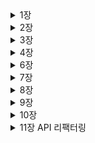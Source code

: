 


<details>
<summary>1장</summary>
<div markdown="1">

### 코드가 ‘지저분’ 하다

컴파일러는 코드가 돌아가기만 하면 되는데 프로그램의 구조를 미적인 기준으로만 판단하는 것이 아닐까?

코드를 수정하려면 사람이 개입되고, **사람은 코드의 미적 상태에 민감하다.**

설계가 나쁜 시스템은 수정하기 어렵다.

수정할 부분을 찾고 기존 코드와 함께 작동하게 할 난이도가 올라간다.

또한 수정 포인트를 찾기 어렵다면 사이드이펙이나 버그가 생길 가능성도 높아진다.

### 코드를 쉽게 파악할 수 있도록 하자.

**프로그램의 작동방식을 더 쉽게 파악할 수 있도록 코드를 여러 함수와 프로그램 요소로 재구성한다.**

프로그램의 구조가 빈약하다면 대체로 구조부터 바로잡은 뒤에 기능을 수정하는 편이 작업하기가 훨씬 수월하다.

프로그램이 새로운 기능을 추가하기에 편한 구조가 아니라면, 먼저 기능을 추가하기 쉬운 형태로 리팩터링 하고 나서 원하는 기능을 추가한다.

### 리팩터링의 첫 단계는 테스트코드

리팩터링에서 테스트의 역할은 굉장히 중요하다.

수정 과정에서 예상치 못한 문제가 발생할 가능성이 크다.

테스트는 내가 저지른 실수로부터 보호해주는 버그 검출기 역할을 해주기 때문이다.

**리팩터링 하기 전 제대로 된 테스트부터 마련한다. 테스트는 반드시 자가진단하도록 만든다.**

**함수 추출하기**

코드 조각을 함수로 추출하고 그 코드가 하는일을 설명하는 이름을 지어준다.

함수 반환값에는 항상 result라는 이름을 쓴다.

그러면 그 변수의 역할을 쉽게 알 수 있다.

**임시 변수를 질의 함수로 바꾸기**

임시 변수들 때문에 로컬 버무이에 존재하는 이름이 늘어나서 추출 작업이 복잡해질 수 있다.

```
const play = plays[aPerformance.playID];
------------------------------------------------------------
function playFor(aPerformance) {
 return plays[aPerformance.playID];
}
cont play = playFor(performance);
```

### 지역 변수

추출 리팩토링 전에는 지역 분수부터 제거하라

유효범위를 신경 써야 할 대상이 줄어들기 때문이다.

임시 변수는 자신이 속한 루틴에서만 의미가 있어서 루틴이 길고 복잡해지기 쉽다.

### 반복문 쪼개기

반복문을 쪼개서 성능이 느려지지 않을 까 걱정할 수 있다.

반복문이 중복되는 것을 꺼리는 이들이 많지만 성능에 미치는 영향이 미미할 때가 많다.

때로 성능에 상당한 영향을 주기도 하지만 잘 다듬어진 코드가 성능 개선 작업도 훨 씬 수월하다.

리팩터링 과정에서 성능이 크게 떨어졌다면 리팩터링 후 시간을 내어 성능을 개선하라 리팩터링 덕분에 성능 개선을 더 효고적으로 수행할 수 있다.

**‘특별한 경우가 아니라면 일단 무시하라’**

### 단계 쪼개기

한 메서드의 로직을 단계를 나누어서 치리한다.

e.g.) 1. 데이터 처리, 2. 데이터 표현

### 조건부 로직을 다형성으로 바꾸기

모든 데이터 변환을 한 곳에서 수행할 수 있어서 코드가 더욱 명확해진다.

**리팩터링 리듬.**

리팩터링은 대부분 코드가 하는일 을 파악하는데서 시작

코드를 읽고, 개선점을 찾고, 리팩터링 작업을 통해 개선점을 코드에 반영하는 식으로 진행

그 결과 코드가 명확해지고 이해하기 더 쉬워진다.

각 단계를 잘게 나누고 매번 컴파일하고 테스트하여 작동하는 상태로 유지한다.

**좋은 코드.**

좋은 코드란 코드를 ‘수정하기 쉬운 정도;

코드를 수정해야 할 상황이 되면 고쳐야 할 곳을 쉽게 찾을 수 있고

오류없이 빠르게 수정할 수 있어야 한다.

건강한 코드베이스는 생산성을 극대화하고 더 빠르고 저렴한 비용으로 제공할 수 있도록 해준다.

코드를 건강하게 관리하려면 팀의 현재와 이상의 차이에 항상 신경 쓰면서, 이상에 가까워지도록 리팩터링 해야 한다.

**효과적인 리팩터링**

단계를 잘게 나눠라, 코드는 절때 깨지지 않으며 작은 단계들이 모여서 상당히 큰 변화를 이룰수 있다.

### Review

리팩터링! 레거시 코드를 더 보기좋게 개선 하면 되는거 아니야?!

리팩터링을 진행하면서 올바르게 리팩터링이 되었는가? 다른 사이드 이펙은 없는지 어떻게 검증할 수 있는가?

무작정 코드부터 고치는것이라니라 올바르고 효과적으로 리팩터링을 진행할 수 있도록 가이드해준다는 느낌을 받았다.

어쩌면 이 내용들이 당연하다고 느낄수 도 있을 것 이라고 생각 할 수 있다.

하지만 실제로 적용하고 있는 사람들은 드물것이라고 생각한다.

1장에서 직접 리팩토링을 진행해보며 테스트 코드에 대한 중요성을 다시한번 깨달을 수 있었고

리팩토링을 진행하는 리듬, 작은 단계, 테스트를 상기시키게 되었다.

</div>
</details>





<details>
<summary>2장</summary>
<div markdown="2">

### 리팩토링, 테스트, 그리고 성능

2장에서는 리팩토링이란 무엇인가? 왜 해야하는가 그리고 리팩토링을 진행하면서 테스트에 대한 중요성을 일깨워준다.

리팩토링에서는 자가 테스트 코드가 핵심 요소라는 것을 강조한다.

자가 테스트코드와 리팩터링을 묶어 TDD라고 말한다.

그리고 성능에 관한 잘못된 생각을 바로 잡아줬다고 느껴졌다.

### 리팩터링이란?

- 코드를 정리하는 작업은 리팩터링이 아니다.
- 리팩터링은 동작을 보존하는 작은 단계들을 거쳐 코드를 수정하고, 이러한 단계를 순차적으로 연결해 큰 변화를 만들어내는 것이다.

### **리팩터링 단계를 잘게 나눠라**

- 단계를 잘게 나눔으로써 작업을 더 빨리처리할 수 있다.
- 디버깅에도 효율적이다.

### 기능 추가냐 리팩터링이냐 명확히 구분해라

- 기능을  추가할때는 기존 코드는 절대 건드리지 않고 새 기능만을 추가한다.
- 리팩토링할 때는 기능 추가는 절대 하지 않고 코드 재구성에만 전념한다.
- 어떤 작업을 진행중인지 차이를 분명하게 인식하라

### 리팩터링하는 이유

- 소프트웨어 설계가 좋아진다.
    - 아키텍처를 충분히 이해하지 못하고 코드를 수정하면 코드로 설계를 파악하기 어렵다.
    - 코드만으로 설계를 파악하기 어려워질수록 설계를 유지하기 어려워진다.
    - 반면 규칙적인 리팩터링은 콛의 구조를 지탱해줄 것이다.
- 소프트웨어를 이해하기 쉬워진다.
    - 컴퓨터에게 시키려는 일과 이를 표현한 코드사이의 간극을 최대한 줄여야 한다. **원하는 바를 정확히 표현하는 일이다**
    - 프로그램을 동작시키는데만 신경쓰다 보면 코드를 다룰 개발자를 생각하지 못한다.
    - **잘 동작하지만 이상적이지 않은 코드가 있다면 리팩터링해라, 목적이 더 잘 드러나게 의도를 더 명확하게 전달하도록 개선할 수 있다**.
- 버그를 쉽게 찾을 수 있다.
    - 리팩터링하면 코드가 하는 일을 깊게 파악할 수 있고 새로 깨달은 것을 코드로 더 잘 표현할 수 있게된다.
- 프로그래밍 속도를 높힐 수 있다
    - 리팩터링은 내부 설계와 가독성이 개선되고 버그가 줄어든다.
    - 하지만 전체 개발속도는 떨어질까 하는 우려가 생긴다.
    - 내부 설계가 잘 도니 소프트웨어는 새로은 기능을 추가할 지점과 어떻게 고칠지를 쉽게 찾을 수 있다.
    - 코드가 명확하면 버그를 만들 가능성도 줄어든다.
    - 버그가 생기더라고 디버깅하기 쉽다.
    - 내부 품질이 뛰어난 코드베이스는 새 기능 구축을 돕는 견고한 토대가 된다

### 리팩터링은 언제 할까?

- 가장 좋은 시점은 코드베이스에 기능을 새로 추가하기 직전
    - 현재 코드를 살펴보며, 구조를 살짝 바꾸면 다른 작업을 하기가 훨씬 쉬워질 부분을 찾는다.
- 코드를 이해하기 쉽게 만들기
    - 코드를 수정하려면 코드가 하는 일을 파악해야 한다.
    - 코드의 의도가 더 명확하게 드러나도록 리팩터링 할 수 없는지 찾아본다
- 계획된 리팩터링과 수시로 하는 리팩터링
    - 기능을 추가하거나 버그를 잡는 동안 리팩터링도 함께 진행한다. ( 프로그래밍 관정이 자연스럽게 녹여라)
    - 기능을 추가할 때든 버그를 잡을때든 앞으로의 작업에도 도움을 준다.

### 오래 걸리는 리팩터링

- 오래걸리는 리팩터링에 팀 전체가 매달리지 말자
- 주어진 문제를 조금씩 해결해가는 편이 효과적일 때가 많다.

### 코드 리뷰에 리팩터링 활용하기

- 코드 리뷰는 개발팀 전체에 지식을 전파하는데 좋다.
- 개선 사항은 제안할 뿐만 아니라 새로운 아이디어가 떠오르면 리팩터링하여 쉽게 구현할 수 있는지 살피는 과정을 반복한다. 이 과정을 반복하면 실제 적용했을 때 모습을 더 명확하게 볼 수 있다.
- 리팩터링은 코드 리뷰의 결과를 더 구체적으로 도출하는데 도움을 준다.
    - 즉시 구현해볼 수 있기 때문이다.

### 레거시 코드

- 테스트를 갖추고 있더라도 단번에 리팩터링하지 말자.
- 서로 관련된 부분끼리 나눠서 하나씩 공략해라
- 코드의 한 부분을 훑고 넘어갈 때마다 예전보다 조금이라도 개선하려고 노력해라.

### 테스팅

- 핵심은 오류를 재빨리 잡는데 있다.
- 필요한 것은 자가 테스트 코드 테스트 스위트 그리고 이를 빠르게 실행할 수 있어야 수시로 테스트 하는데 부담이 없다.
- 새 기능을 추가할 때도 훨씬 안전하게 진행할 수 있도록 도와준다.
- 핵심은 테스트가 실패한다면 가장 최근에 통과한 버전에서 무었이 달라졌는지 살펴볼 수 있다는 것.

### 데이터베이스

- 다른 리팩터링과 마찬가지로 전체 변경과정을 작고 독립된 단계들로 쪼개는 것이 핵심이다.
- 단계를 잘게 나누면 쉽게 작성 할 수 있다.
- 여러 단계를 순차적으로 연결해서 데이터베이스의 구조와 그 안에 담긴 데이터를 큰 폭으로 변경할 수도 있다.
- 데이터베이스 리팩터링은 프로덕션 환경에 여러 단계도 나눠서 릴리스하는 것이 대체로 좋다는 점에서 다른 리팩터링과 다르다.

### **처음부터 성능을 고려하며 개발하지 말아라**

- 리팩터링은 성능 좋은 소프트웨어를 만드는데 기여한다.
- 단기적으로 보면 리팩터링 단계에서 성능이 느려질 수도 있다.
- 최적화 단계에서 코드를 튜닝하기 훨씬 유리하다. 결국 더 빠른 소프트웨어를 얻게 될것이다.

### **리팩터링을 먼저 수행하고 그다음 튜닝해라**

- 성능만을 생각하다보면 프로그램은 더 복잡해지고 수정하기 어려운 형태로 변한다고 말한다.
- 또한 소프트웨어가 빨라지면 충분한 보상을 얻겠지만 실제로 그런 경우는 별로 없다

결과적으로

**리팩터링하면 성능이 느려질수 있지만 그와 동시에 성능을 튜닝하기에는 더 쉬워진다.**

먼저 튜닝하기 쉽게 만들고 성능을 튜닝하는것이다.

</div>
</details>


<details>
<summary>3장</summary>
<div markdown="3">

# 리팩터링을 언제 적용해야 하는가?

하지만 적용 방법을 아는 것과 제때 적용할 줄 아는 것은 다르다. 리팩터링을 언제 시작하고 언제 그만할지를 판단하는 일은 리팩터링의 작동 원리를 아는 것 못지않게 중요하다.

리팩터링이 필요한 코드들에는 일정한 패턴이 존재한다.

### 기이한 이름

- 코드를 명료하게 표현하는데 가장 중요한 요소 하나는 바로 이름이다, 그래서 함수, 모듈, 변수 클래스 등은 그 이름만 보고도 각각이 무슨 일을 하고 어떻게 사용해야 하는지 명확히 알 수 있도록 엄청나게 신경 써서 이름을 지어야 한다.
- 이름만 잘 지어도 나중에 문맥을 파악하느라 해매는 시간을 크게 절약할수 있다.
- 마땅한 이름이 떠오르지 않는다면 설계에 더 근본적인 문제가 숨어 있을 가능성이 높다. 그래서 혼란스러운 이름을 잘 정리하다 보면 코드가 훨씬 간결해질 때가 많다.

### 중복 코드

- 동일한 코드 구조가 여러곳에서 반복된다면 하나로 통합하여 더 나은 프로그램을 만들 수 있다.
- 코드가 중복되면 각각을 볼 대마다 차이점은 없는지 주의 깊게 살펴봐야 하는 부담이 생긴다.
  또한 변경시에 다른 비슷한 코드 모두 살펴보고 적절히 수정해야 한다.

**중복 코드를 해결하자**

한 클래스에 딸린 두 메서드가 똑같은 표현식을 사용할 경우 함수 추출하기 를 써서 양쪽 모두 추출된 메서드를 호출하게 바꾸면 된다.

코드가 비슷하긴 한데 완전히 똑같지는 않다면, 먼저 **문장 슬라이드하기** 절로 비슷한 부분을 한 곳에 모아 함수 추출하기를 더 쉽게 적용할 수 있는지 살펴본다.

같은 부모로부터 파생된 서브클래스들에 코드가 중복되어 있다면, 각자 따로 호출되지 않도록 **메서드 올리기** 절를 적용해 부모로 옮긴다.

### 긴 함수

- 오랜 기간 잘 활용되는 프로그램들은 하나같이 짧은 함수로 구성된다.
- 짧은 함수는 간접 호출의 효과, 즉 코드를 이해하고, 공유하고, 선택하기 쉬워진다는 장점이 생긴다.
- 짧은 함수로 구성된 코드를 이해하기 쉽게 만드는 가장 확실한 방법은 좋은 이름이다. 함수 이름을 잘 지어두면 본문 코드를 볼 이유가 사라진다.
- 주석을 달아야 할 만한 부분은 무조건 함수로 만든다.
  - 주석으로 설명하려던 코드가 담기고, 함수 이름은 동작 방식이 아닌 의도가 드러나게 짓는다.
  - 함수 이름에 코드의 목적을 드러내야 한다.
  - 핵심은 함수의 길이가 아닌, 함수의 목적(의도)와 구현 코드의 괴리가 얼마나 큰가이다, ‘무엇을 하는지’를 코드가 잘 설명하주지 못할수록 함수로 만드는게 유리하다.

**함수 추출하기**

- 함수를 짧게 만드는 작업의99%는 함수 추출하기 가 차지한다.
- 함수 본문에서 따로 묶어 빼내면 좋은 코드 덩어리를 찾아 새로운 함수로 만드는 것.
- 함수가 매개변수와 임시 변수를 많이 사용한다면 추출 작업에 방해가 된다.
  - 임시 변수를 질의 함수로 바꾸기로 임시 변수의 수를, 매개변수 객체 만들기 절와 객체 통째로 넘기기 절로는 매개변수의 수를 줄일 수 있을 것이다
  - 여전히 변수와 매개변수가 너무 많다면 함수를 명령으로 바꾸기를 고려해보자

**추출할 코드 덩어리는 어떻게 찾아낼까?**

- 주석을 참고하자
- 주석이 설명하는 코드와 함께 함수로 빼내고, 함수 이름은 주석 내용을 토대로 짓는다.

**조건문이나 반복문도 추출 대상의 실마리를 제공한다.**

- 조건문은 조건문 부해하기로 대응한다.
- switch문을 구성하는 case문 마다 함수추출하기를 적용한다.
- 같은 조건을 기준으로 나뉘는 switch문이 여러개라면 조건부 로직을 다형성으로 바꾸기를 적용한다.
- 반복문도 그 안의 코드와 함께 추출해서 독립된 함수로 만든다.
  - 추출한 반복문 코드에 적합한 이름이 떠오르지 않는다면 성격이 다른 두 가지 작업이 섞여있기 때문일 수 있다.
  - 이럴때는 반복문 쪼개기를 적용해서 작업을 분리한다.

### 긴 매개변수 목록

- 매개변수 목록이 길어지면 그 자체로 이해하기 어려울 때가 많다.

다른 매개변수에서 값을 얻어올수 있는 매개변수가 있을경우

- 매개변수를 질의 함수로 바꾸기로 제거한다.

사용중인 데이터 구조에서 값들을 뽑아 각각을 별개의 매개변수로 전달하는 코드라면

- 객체 통째로 넘기기를 적용해서 원본 데이터 구조를 그대로 전달한다.

항상 함께 전달되는 매개변수들은

- 매개변수 객체 만들기로 하나로 묶어버린다.

함수의 동작 방식을 정하는 플래그 역할의 매개변수는

- 플래그 인수 제거하기로 없애준다.

클래스는 매개변수 목록을 줄이는데 효과적인 수단이기도 하다.

여러개의 함수가 특정 매개변수들의 값을 공통으로 사용할 때 유용하다.

### 전역 데이터

- 전역 데이터는 코드베이스 어디에서든 접근가능하고 값을 누가 바꿨는지 찾아낼 메커니즘이 없다는게 문제다.

**변수 캡슐화하기**

- 다른 코드에서 오염시킬 가능성이 있는 데이터를 발견할 때마다 가장 먼저 적용
- 함수로 감싸는 것만으로 데이터를 수정하는 부분을 쉽게 찾을 수 있고 접근을 통제할 수 있게 된다.
- 더 나아가 접근자 함수들을 클래스나 모듈에 집어넣고 그 안에서만 사용할 수 있도록 접근 범위를 최소로 줄이는 것도 좋다.

전역 데이터가 아주 조금만 있더라고 캡슈로하 해라, 그래야 소프트 웨어가 진화하는뎅 따른 변화에 대처할 수 있다.

### 가변 데이터

데이터를 변경했더니 예상치 못한 결과나 골치 아픈 버그로 이어지는 경우가 종종있다.

무분별한 데이터 수정에 따른 위험을 줄이는 방법은 얼마든지 있다.

**변수 캡슐화하기**

- 정해놓은 함수를 거쳐야만 값을 수정할 수 있도록 하면 갑이 어떻게 수정되는지 감시하거나 코드를 개선하기 쉽다.

**변수 쪼개기**

- 하나의 변수에 용도가 다른 값들을 저장하느라 값을 갱신하는 경우에 용도별로 쪼개어 도립 변수에 저장하는게여 값 갱신이 문제를 일으킬 여지를 없앨 수 있다.

**문장 슬라이드하기, 함수 추출하기**

- 갱신 로직은 다른 코드와 떨어뜨려 놓는 것이 좋다, 무언가를 갱신하는 코드로부터 부작용이 없는 코드를 분리한다.

**질의 함수와 변경 함수 분리하기**

- 꼭 필요한 경우가 아니라면 부작용이 있는 코드를 호출할 수 없게한다.

**세터 제거하기**

- 세터를 호출하는 클라이언트를 찾는 것만으로도 변수의 유효범위를 줄이는 데 도움될 때가 있다.

**파생 변수를 질의 함수로 바꾸기**

- 값을 다른 곳에서 설정할 수 있는 가변 데이터가 풍기는 악취는 고약하다.
- 혼동과 버그와 야근을 부른다.
- 파생 변수를 질의 함수로 바꾸기를 적용해준다.

**여러 함수를 클래스로 묶기, 여러 함수를 변환 함수로 묶기**

- 변수의 유효범위가 넓어지면 위험도 덩달아 커진다.
- 변수를 갱신하는 코드들의 유효범위를 클래스나 변환으로 제한한다.
- 구조체처럼 내부 필드에 데이터를 담고 있는 변수라면 , 참조를 값으로 바꾸기를 적용하여 내부 필드를 직접 수정하지 말고 구조체를 통째로 교환하는 편이 낫다.

### 뒤엉킨 변경

코드를 수정할 때는 시스템에서 고쳐야 할 딱 한 군데를 찾아서 그 부분만 수정할 수 있기를 바란다.

이렇게 할 수 없다면 뒤엉킨 변경과 산탄총 수술 중 하나가 풍긴다.

**뒤엉킨 변경은 단일 책임 원칙 (Single Responsibility Principle)이 제대로 지켜지지 않을 때 나타난다.**

- 개발 초기에는 맥락 사이으이 경계를 명확히 나누기가 어렵고 소프트웨어 시스템의 기능이 변경되면서 이경계도 끊임 없이 움직이기 때문에 나중에 악취가 느껴지는 경우도 많다.

**순차적으로 실행되는게 자연스로운 맥락이라면**

- 다음 맥락에 필요한 데이터를 특정한 데이터 구조에 담아 전달하게 하는 식으로 단계를 분리 ( 단계 쪼개기 )

**전체 처리 과정 곳곳에서 각기 다른 맥락의 함수를 호출하는 빈도가 높다면**

- 각 맥락에 해당하는 적당한 모듈들을 만들어서 관련 함수들을 모은다(함수 옮기기), 그러면 처리 과정이 맥락별로 구분된다.

**여러 맥락의 일에 관여하는 함수가 있다면**

- 함수 추출하기를 먼저 수행한다
- 모듈이 클래스라면 클래스 추출하기가 맥락별 분리 방법을 잘 안내해 줄 수 있다.



### 산탄총 수술

산탄총 수술은 뒤엉킨 변경과 비슷하면서도 정반대다.

이 냄새는 코드를 변경할 때마다 자잘하게 수정해야 하는 클래스가 많을 때 풍긴다.

변경할 부분이 콛 전반에 퍼져 있다면 찾기도 어렵고 꼭 수정해야 할 곳을 지나치기 쉽다.

- **함께 변경되는 대상들을 함수 옮기기와 필드 옮기기로 모두 한 모듈에 묶어두면 좋다.**
- 비슷한 데이터를 다루는 함수가 많다면 여러 함수를 클래스로 묶기를 적용한다.
- 데이터구조를 변환하거나 보강 하는 함수들에는 여러 함수를 변환 함수로 묶기를 적용한다.
- 이렇게 묶은 함수들의의 출력 결과를 묶어서 다음 단계의 로직으로 전달할 수 있다면 단계 쪼개기를 적용한다.

어설프게 분리된 로직을 함수 인라인하기나 클래스 인라인하기절 같은 인라인 리팩터링으로 하나로 합치는 것도 산탄총 수술에 대처하는 좋은 방법이다

메서드나 클래스가 비대해지지만, 나중에 추출하기 리팩터링으로 더 좋은 형태로 분리할 수도 있다

### 기능 편애

프로그램을 모듈화할 때는 **영역 내부의 상호작용을 최대화하고, 영역 간의 상호작용을 최소화하는 것**이 중요하다.

**기능 편애는 특정 함수가 자신이 속한 모듈보다 다른 모듈의 함수나 데이터와 더 많이 상호작용할 때 발생하는 코드 악취다.**

- 함수를 어느 모듈로 옮길지 명확하지 않을 수도 있다.
  - 함수가 다양한 모듈의 데이터를 사용한다면 **가장 많은 데이터를 포함한 모듈로 옮긴다.**
  - **함수 추출하기**를 활용해 함수를 여러 조각으로 나눈 후, 각각 적절한 모듈로 이동하면 더 쉽게 해결할 수 있다.

**규칙을 거스르는 복잡한 패턴도 있다.**

- 대표적으로 **전략 패턴(Strategy Pattern)**, **방문자 패턴(Visitor Pattern)**, **켄트 벡의 자기 위임(Self-Delegation)** 등이 있다.
- 이 패턴들은 **뒤엉킨 변경** 악취를 제거할 때 유용하며, 핵심 원칙은 **함께 변경할 대상을 한데 모으는 것**이다.
- 데이터와 이를 활용하는 동작은 **함께 변경해야 할 경우가 많지만, 예외적인 상황도 존재한다.**
  - 예외적인 경우라면 **같은 데이터를 다루는 코드를 한 곳에서 변경할 수 있도록 옮긴다.**
  - 전략 패턴과 방문자 패턴을 적용하면 **오버라이드해야 할 동작 코드를 각각의 클래스로 격리**하여 수정이 쉬워지지만, **간접 호출이 늘어나는 단점**이 있다.

### 데이터 뭉치

어떤 데이터들이 항상 함께 다닌다면, 그들은 **보금자리를 따로 마련해줘야 하는 데이터 뭉치**일 가능성이 크다.

**데이터 뭉치는 클래스의 필드에서 발견되거나, 여러 메서드의 시그니처에서 반복적으로 등장할 수 있다.**

- **필드 형태의 데이터 뭉치**는 `클래스 추출하기`를 사용해 **하나의 객체로 묶는다.**
- **메서드 시그니처에서 발견되는 데이터 뭉치**는
  - `매개변수 객체 만들기` 또는 `객체 통째로 넘기기`를 적용하여 **매개변수 수를 줄인다.**
  - 이 과정에서 **메서드 호출 코드가 간결해진다.**

**데이터 뭉치인지 판별하는 방법**

- 데이터 중 **하나를 삭제했을 때 나머지만으로 의미가 없다면**,
  - **객체로 변환될 준비가 된 데이터 뭉치다.**

**데이터 뭉치를 클래스로 만들면 좋은 이유**

- **클래스를 활용하면 코드의 구조가 개선되고 재사용성이 높아진다.**
- **기능 편애를 제거하는 과정에서 생성된 클래스**라면,
  - **해당 클래스로 이동할 수 있는 동작(메서드)이 없는지 확인한다.**
  - **이 과정에서 중복을 줄이고, 향후 개발을 가속할 유용한 클래스를 만들 수 있다.**
- 데이터 뭉치가 **생산성을 높이는 클래스로 탄생될 수 있다.**

### 기본형 집착

- 문자열을 다루는 코드에서 특히 흔하다.
- 기본형으로 표현된 코드가 조건분 동작을 제어하는 타입 코드로 쓰였다면 `타입 코드를 서브클래스로 바꾸기`와 `조건부 로직을 다형성으로 바꾸기`를 차례로 적용한다.

자주 함께 몰려다니는 기본형 그룹도 데이터 뭉치다.

- 클래스 추출하기와 매개변수 객체만들기를 이용하여 문명사회로 이끌어줘야 한다.

### 반복되는 switch문

똑같은 조건부 로직(switch/case문 이나 길게 나열된 if/else)이 여러곳에서 반복해 등장하는 코드에 집중해보자.

**중복된 switch문이 문제가 되는 이유**

- 조건절을 하나  추가할 대마다 다른 switch문들도 모두 찾아서 함께 수정해야 하기 때문이다.
- 이럴 때 다형성은 반복된 switch문을 최신 스타일로 바꿔주는 세련된 무기이다.

### 반복문

- 핵심 프로그래밍 요소이지만 일급 함수를 지원하는 언어가 많아졌기 때문에 제거할 수 있다.
- 반복문을 파이프라인으로 바꾸기를 적용해서 제거할 수 있다.
- 필터나 맵 같은 파이프라인 연산을 사용하면 코드에서 각 원소들이 어떻게 처리되는지 쉽게 파악할 수 있다.

### 성의 없는 요소

- 본문 코드를드래도 쓰는 것과 진배없는 함수도 있고, 실질적으로 메서드가 하나뿐인 클래스도 있다.
- 이런 구조는 나중에 본문을 더 채우거나 다른 메서드를 추가할 생각이었지만, 어떠한 사정으로 인해 그렇게 하지 못한 결과일 수 있다.
- 이런 요소는 함수 인라인하기, 클래스 인라인하기로 처리한다, 상속을 사용했다면 계층 합치기를 적용한다.

### 추측성 일반화

**추측성 일반화는 "나중에 필요할 거야"라는 생각으로 당장은 필요 없는 후킹(hooking) 포인트나 특이 케이스 처리 로직을 작성할 때 발생하는 코드 악취다.**

이 개념은 브라이언 푸트(Brian Foote)가 명명했다.

**불필요한 일반화된 코드는 즉시 제거하자.**

- **하는 일이 거의 없는 추상 클래스** → `계층 합치기`를 사용해 제거
- **쓸데없이 위임하는 코드** → `함수 인라인하기` 또는 `클래스 인라인하기`로 정리
- **본문에서 사용되지 않는 매개변수** → `함수 선언 바꾸기`로 삭제
  - "나중에 다른 버전에서 필요할지도 몰라"라고 추가했지만 **한 번도 사용되지 않은 매개변수**도 제거 대상

**추측성 일반화는 테스트 코드에서만 사용되는 함수나 클래스에서 자주 발견된다.**

- 이런 코드를 발견하면 **테스트 케이스부터 삭제**
- 이후 `죽은 코드 제거하기`를 사용해 **완전히 제거**

### 임시 필드

**특정 상황에서만 값이 설정되는 필드는 코드의 이해를 어렵게 만드는 원인이 된다.**

객체를 사용할 때 **모든 필드가 채워져 있을 것이라 기대하는 것이 일반적**이므로,

**임시 필드는 "왜 존재하는가?"라는 의문을 유발하며 코드의 가독성을 해친다.**

**임시 필드를 발견하면 다음과 같은 리팩터링을 고려한다.**

- **클래스 추출하기**를 사용해 **임시 필드들이 속할 새로운 클래스를 만든다.**
- **함수 옮기기**를 활용해 **임시 필드와 관련된 코드를 새로운 클래스에 집중시킨다.**
- **임시 필드가 유효한지 확인하는 조건부 로직이 있다면**
  - **특이 케이스 추가하기**를 적용해 **필드가 유효하지 않을 경우를 처리하는 대안 클래스를 생성**한다.

**이러한 과정을 통해 코드의 구조가 개선되고 가독성이 높아진다.**

### 메시지 체인

다른 객체를 요청하는 작업이 연쇄적으로 이어지는 코드를 말한다.

이는 클라이언트가 객체 내비게이션 구조에 종속됐음을 의미한다.

**위임 숨기기 활용**

- 메시지 체인의 다양한 연결점에 적용할 수 있다.
- 체인을 구성하는 모든 객체에 적용할 수 있지만, 그러다 보면 중간 객체들이 모두 중재자가 돼버리기 쉽다
- 최종 결과 객체가 어떻게 쓰이는지 부터 살펴보는게 좋다.

**함수 추출하기로 결과 객체를 사용하는 코드 일부를 따로 빼낸 다음 함수 옮기기로 체인을 숨길수 있는지 살펴보자**

### 중재자

객체의 대표적인 기능 외부로 부터 세부사항을 숨겨주는 캡슐화가 있다.

캡슐화 과정에서는 위임이 자주 활용되는데 지나치면 문제가 된다.

클래스가 제공하는 메서드중 절반이 다른 클래스에 구현을 위임한다면?

**중재자 제거하기 적용**

- 실제로 일을 하는 객체와 직접 소통하게 한다.
- 위임 메서드를 제거한 후 남는 일이 거의 없다면 호출하는 쪽으로 인라인 하자

### 내부자 거래

**모듈 간의 데이터 거래가 많아지면 결합도(coupling)가 높아지고 유지보수가 어려워진다.**

거래 자체는 불가피하지만, **그 양을 최소화하고 투명하게 처리하는 것이 중요하다.**

**모듈 간 은밀한 데이터 주고받기가 발견되면 다음과 같은 리팩터링을 적용한다.**

- **함수 옮기기** 또는 **필드 옮기기**를 사용해 **불필요한 의존성을 줄인다.**
- **여러 모듈이 같은 관심사를 공유한다면**
  - **공통 부분을 담당할 제3의 모듈을 생성한다.**
  - **위임 숨기기**를 적용하여 중간자 역할을 수행하는 모듈을 만든다.

**상속 관계에서도 내부자 거래 문제가 발생할 수 있다.**

- 자식 클래스는 종종 부모 클래스의 공개 범위를 넘어 **불필요한 내부 정보를 알고자 한다.**
- 부모 클래스로부터 독립해야 할 시점이라면,
  - **서브클래스를 위임으로 바꾸기** 또는
  - **슈퍼클래스를 위임으로 바꾸기**를 적용해 구조를 개선한다.

**이러한 리팩터링을 통해 모듈 간 결합도를 낮추고, 코드의 유지보수성을 높일 수 있다.**

### 거대한 클래스

한 클래스가 너무 많은 일을 하려다 보면 필드 수가 상당히 늘어난다.

그리고 클래스에 필드가 너무 많으면 중복 코드가 생기기 쉽다.

**클래스 추출하기로 필드들을 따로 묶기**

- 같은 컴포넌트에 모아두는 것이 합당해 보이는 필드들을 선택하면 된다.
  - 한 클래스 안에서 접두어나 접미어가 같은 필드들이 함께 추출할 후보들.
- 분리할 컴포넌트를 원래 클래스와 상속 관계로 만드는게 좋다면 (클래스 추출하기 보다는) **슈퍼 클래스 추출하기나** **타입 코드를 서브클래스로 바꾸기**를 적용하는 편이 더 쉬울 것.

**필드가 너무 많은 클래스와 마찬가지로 코드량이 너무 많은 클래스도 중복 콛와 혼동을 일으킬 여지가 크다.**

- 그 클래스 안에서 중복을 제거
- 공통 부분을 작은 메서드로 뽑아내자.

**클라이언트들이 거대 클래스를 이용하는지 패턴을 파악해 클래스를 어떻게 쪼갤지 단서를 얻을 수도 있다.**

- 특정 기능 그룹만 주로 사용하는지 파악한다
- 각각의 기능 그룹이 개별 클래스로 추출될 후도.
- 찾은 기능 그룹들을 **클래스 추출하기, 슈퍼클래스 추출하기, 타입 코드를 서브클래스로 바꾸기** 등을 활용해서 여러 클래스로 분리

### 서로 다른 인터페이스의 대안 클래스들

클래스를 사용하는 **큰 장점 중 하나는 필요에 따라 다른 클래스로 교체할 수 있다는 것**이다.

하지만 **교체가 가능하려면 인터페이스가 동일해야 한다.**

**인터페이스를 맞추기 위한 리팩터링 방법**

- **메서드 시그니처를 일치시키기** → `함수 선언 바꾸기` 적용
- **필요한 동작을 클래스 내부로 이동** → `함수 옮기기` 활용
  - 이를 통해 **대안 클래스들의 인터페이스가 점점 유사해진다.**
- **대안 클래스들 사이에 중복 코드가 생긴다면?**
  - `슈퍼클래스 추출하기`를 고려하여 **중복된 부분을 공통 부모 클래스로 분리**

**이러한 과정을 통해 클래스 간 교체 가능성을 높이고 코드의 일관성을 유지할 수 있다.**

### 데이터 클래스

데이터 필드와 게터/세터 메서드로만 구성된 클래스

데이터 저장용도로만 쓰이다보니 다른 클래스 너무 깊이까지 함부로 다룰 때가 많다.

**접근 제한하기**

- public 필드가 있다면 레코드 캡슐화하기로 숨기자
- 변경하면 안되는 필드는 세터 제거하기로 접근을 원천 봉쇄한다.
- 게터나 세터를 사용하는 메서드를 찾아 데이터 클래스로 함수 옮기기
- 옮기기 어렵다면 함수 추출하기를 이용해 옮길 수 있는 부분만 별도 메서드로 추출한다.

**데이터 클래스는 필요한 동작이 엉뚱한 곳에 정의돼 있다는 신호일 수 있다.**

- 클라이언트 코드를 데이터 클래스로 옮기기만 해도 대폭 개선된다.

**불변이라면 캡슐화 할 필요가 없고 필드 자체를 공개해도 된다.**

### 상속 포기

**서브클래스는 부모로부터 데이터를 물려받는데 원치 않거나 필요없을 경우가 있다.**

- 같은 계층에 서브 클래스를 새로 만들고, **메서드 내리기와 필드 내리기**를 활용해 물려받지 않을 부모 코드를 모조리 새로 만든 서브클래스로 넘긴다

**상속 포기 냄새는 서브클래스가 부모의 동작은 필요로하지만 인터페이스는 따르고 싶지 않을 때 특히 심하게 난다**

- 인터페이스를 따르지 않는다는 것은 상당히 무례한 태도
- **이럴 서브클래스를 위임으로 바꾸기나 슈퍼클래스를 위임으로 바꾸기**를 활용해서 아예 상속 메커니즘에서 벗어나보자.

### 주석

주석이 장황하게 달린 원인이 코드를 잘못작성 했기 때문인 경우가 의외로 만다.

주석이 많으면 온갖 악취를 풍기는 코드가 나오기 쉽다.

**주석을 남겨야겠다는 생각이 들면, 가장 먼저 주석이 필요 없는 코드로 리팩터링해본다.**

- 특정 코드 블록이 하는 일에 주석을 남기고 싶다면 함수 추출하기를 적용해 본다.
- 이미 추출되어 있는 함수임에도 여전히 설명이 필요하다면 함수 선언 바꾸기로 함수 이름을 바꿔본다.
- 시스템이 동작하기 ㅜ이한 선행조건을 명시하고 싶다면 어서션 추가하기가 대기하고 있다.

</div>
</details>


<details>
<summary>4장</summary>
<div markdown="4">
**리팩터링을 제대로 하려면 실수를 잡아주는 견고한 테스트 스위트가 뒷받침돼야 한다.**

# 4.1 자가 테스트 코드의 가치

- 모든 테스트를 완전히 자동화하고 결과까지 스스로 검사하게 만들자.

### 버그를 찾는 강력한 도구가 된다.

- 디버깅 시간이 줄어, 컴파일할 때는 테스트와 함께하면 생산성이 상승한다.
- 의심되는 코드의 양이 많지 않고 아직 기억이 생생하니 버그를 쉽게 찾을 수 있다.
- 테스트 스트위틑 강력한 버그 검출 도구로, 버그를 찾는데 걸리는 시간을 대폭 줄여준다.

### TDD

- 테스트를 작성하기 가장 좋은 시간을 프로그래밍을 시작하기 전이다.
- 테스트를 작성하다보면 원하는 기능을 추가하기 위해 무엇이 필요한지 고민하게 된다.
  - 구현보다 인터페이스에 집중하게 된다는 장점도 있다.
- 코딩이 완료되는 시점을 정확하게 판단할 수 있다.
  - 테스트를 모두 통과한 시점이 바로 코드를 완성한 시점이다.
- 테스트를 작성하고, 테스트를 통과하게끔 코드를 작성하고, 결과 코드를 최대한 깔끔하게 리팩터링 하는 과정을 짧은 주기로 반복한다.

**자주 테스트하라. 작성중인 코드는 최소한 몇 분 간격으로 테스트하고, 적어도 하루에 한 번은 전체 테스트를 돌려보자.**

# 4.4 테스트 추가하기

- 테스트는 위험 요인을 중심으로 작성해야 한다.
- 테스트의 목적은 어디까지나 현재 혹은 향후에 발생하는 버그를 찾는데 있다.
- 단순히 필드를 읽고 쓰기만 하는 접근자는 테스트할 필요가 없다.

가장 걱정되는 영역을 집중적으로 테스트하자

- 테스트를 너무 많이 만들다 보면 오히려 필요한 테스트를 놓치기 쉽다.
- 잘못될까봐 가장 걱저오디는 영역을 집중적으로 테스트하라.
- 이렇게 해서 테스트에 쏟는 노력의 효과를 극대화 할 수 있다.

**완벽하게 만드느라 테스트를 수행하지 못하느니, 불와전한 테스트라도 작성해 실행하는게 낫다.**

### 테스트 픽스처

- 테스트끼리 상호작용하게 하는 공유 픽스처는 테스트 관련 버그 중 가장 지저분하다.
- 공유 객체는 테스트를 실행하는 순서에 따라 결과가 달라질 수 있다.
- 이렇게 되면 테스트 결과가 제멋대로가 되어 버그를 잡기가 어렵고 오래 걸린다.
- 매번 새로운 픽스처를 만드는 것이 가장 확실한 방법

# 4.5 픽스처 수정하기

- 설정한 표준 픽스처를 취해서, 테스트를 수행하고, 이 픽스처가 일을 기대한 대로 처리했는지를 검증한다.
- 패턴
  - 설정-실행-검증 setup-exercise-verify,
  - 조건-발생-결과 given-when-then,
  - 준비-수행-단언 arrange-act-assert 등으로 부른다
- 이 세 가지 단계가 한 테스트 안에 모두 담겨 있을 수도 있고, 초기 준비 작업 중 공통되는 부분을 beforeEach와 같은 표준 설정 루틴에 모아서 처리하기도 한다.

**구문 하나당 검증은 하나씩만 하는게 좋다.**

- 앞쪽 검증을 통과하지 못하면 나머지 검증은 실행해보지 못하고 테스트가 실패하게 되는데 원인 파악에 대한 정보를 놓치기쉽다.

# 4.6 경계 조건 검사하기

경계를 확인하는 테스트를 작성해보면 프로그램에서 특이 상황을 어떻게 처리하는게 좋을지 생각해볼 수 있다.

**문제가 생길 가능성이 있는 경계조건을 생각해보고 그 부분을 집중적으로 테스트하자.**

### 예외와 실패와 에러

- 실패란 검증 단계에서 실제 값이 예상 범위를 벗어났다는 뜻.
- 에러는 검증보다 앞선 과정에서 발생한 예외 상황을 말한다.
- 에러 상황을 지금보다 잘 처리하도록 코드를 추가할 수도 있고.
- 더 의미 있는 오류 메시지를 출력할 수도 있다.

오류로 인해 프로그램 내부에 잘못된 데이터가 흘러서 디버깅하기 어려운 문제가 발생한다면 어셔션 추가하기 를 적용해서 오류가 최대한 빨리 드러나게 하자.

**테스트 수확 체감 법칙**

- 테스트를 너무 많이 작성하다 보면 오히려 의욕이 떨어져 나중에는 하나도 작성하지 않게 될 위험도 있다.
- 위험한 부분에 집중하자.
- 테스트 스위트 부터 갖춘뒤 리팩터링, 하지만 리팩터링 하는 동안에도 계속해서 테스트를 추가한다.

# 끝나지 않은 여정

### 버그가 발생하면 버그를 드러내는 단위 테스트부터 작성하자.

- 버그를 발견하는 즉시 잡아내는 테스트를 작성하는 습관을 들이자.
- 해당 버그가 다시 나타나지 않는지 확인할 수 있다.
- 버그와 테스트를 계기로 테스트 스위트에 또 다른 구멍은 없는지 까지 살펴본다.

### 자가 테스트의 목적

- 믿음을 갖게 해주는 것.
- 리팩터링 후 테스트 결과가 모두 초록색인 것만 보고 리팩터링 과정에서 생겨난 버그가 하나도 없다고 확신할 수 있다면 충분히 좋은 테스트 스위트라 할 수 있다.
</div>
</details>


<details>
<summary>6장</summary>
<div markdown="6">

# 6장 기본적인 리팩터링

### 함수 추출하기

코드 조각을 찾가 무슨 일을 하는지 파악한 다음, 독립된 함수로 추출하고 목적에 맞는 이름을 붙인다.

**코드를 언제 독립된 함수로 묶어야 할까?**

- ‘목적과 구현을 분리’ 하는 방식이 가장 합리적인 기준
- 코드르 보고 무슨일을 하는지 파악하는데 한참이 걸린다면 그 부분을 함수로 추출한 뒤 ‘무슨 일’ 에 걸맞는 이름을 짓는다.
- 이렇게 하면 나중에 코드를 다시 읽을 때 함수의 목적이 눈에 확 들어오고, 본문 코드에 대해서는 더 이상 신경 쓸 일이 거의 없다.

**짧은 함수**

- 함수 안에 들어갈 코드가 대여섯 줄을 넘어갈 때부터 슬슬 냄새를 풍긴다.
- 길이는 중요하지 않다.
- 함수를 잛게 만들면 함수 호출이 많아져서 성능이 느려질까 걱정하지 마라
  - 함수가 짧으면 캐싱하기가 더 쉽기 때문에 컴파일러가 최적화하는데 유리할 때가 많다.
- 짧은 함수의 이점은 이름을 잘 지어야만 발휘되므로 이름 짓기에 특별히 신경써야 한다.

### 함수 인라인하기

- 함수 본문이 이름만큼 명확한 경우도 있다.
- 또는 함수 본문 코드를 이름만큼 깔끔하게 리팩터링 할 때도 잇다.
- 이럴 때 함수를 제거한다.
- 간접 호출은 유용할 수도 있지만 쓸데없는 간접 호출은 거슬릴 뿐이다.
- 핵심은 항상 단계를 잘게 나눠서 처리하는데 있다.

### 변수추출하기

- 표현식이 너무 복잡해서 이해하기 어려울 때 지역 변수를 활용하면 표현식을 쪼개 관리하기 더 쉽게 만들 수 있다.
- 그러면 복잡한 로직을 구성하는 단계마다 이름을 붙일 수 있어서 코드의 목적을 훨씬 명확하게 드러낼 수 있다.
- 클래스 전체에 영향을 줄 때 변수가 아닌 메서드로 추출한다.

**객체의 엄청난 장점**

객체는 특정 로직과 데이터를 외부와 공유하려 할때 공유할 정보를 설명해주는 적당한 크기의 문맥이 되어준다.

덩치가 큰 클래스에서 공통 동작을 별도 이름으로 뽑아내서 추상화해두면 객체를 다룰 때 쉽게 활용할 수 있어서 매우 유용한다.

### 변수 인라인하기

- 변수는 함수 안에서 표현식을 가리키는 이름으로 쓰이며, 대체로 긍정적인 효과를 준다.
- 이름이 원래 표현식과 다를 바 없을때 리팩터링 하는데 방해가 되기도 하며 이럴 떄 인라인 하는 것이 좋다.

### 함수 선언 바꾸기

**함수는 프로그램을 작은 부분을 나누는 주된 수단**

- 함수 선언은 각 부분이 서로 맞물리는 방식을 표현하며, 실질적으로 소프트웨어 시스템의 구성 요소를 조립하는 연결부 역할을 한다.
- 함수를 잘못정의하면 지속적인 방해요인으로 작용하여 동작을 파악하기 어렵고 적절히 수정하기 어렵다.
- 연결부에서 가장 중요한 요소는 함수의 이름
  - 이름이 좋으면 함수의 구현 코드를 살펴볼 필요 없이 호출문만 보고도 무슨 일을 하는지 파악할 수 있다.

**매개변수는 함수가 외부 세계와 어우러지는 방식을 정의**

- 매개변수는 함수를 사용하는 문맥을 설정

### 변수 캡슐화 하기

- 접근할 수 있는 범위가 넓은 데이터를 옮길 때는 먼저 그 데이터로의 접근을 독점하는 함수를 만드는 식으로 캡슐화 하는 것이 가장 좋은 방법일 때가 많다.
- 데이터 재구성이라는 어려운 작업을 함수 재구성이라는 더 단순한 작업으로 변환하는 것.
- 데이터 캡슐화는 데이터를 변경하고 사용하는 코드를 감시할 수 있는 확실한 통로가 되어준다.
  - 때문에 데이터 변경 전이나 변경 후 추가 로직을 쉽게 끼워 넣을 수 있다.
- 객체 지향해서 객체의 데이터를 private으로 유지해야 한다. 그래야 데이터의 유효범위를 제한하고 자주 사용하는 데이터에 대한 결합도가 높아지는 일을 막을 수 있다.

### 변수 이름 바꾸기

- 명확한 프로그래밍의 핵심은 이름짓기
  - 프로그래머가 하려는 일에 관해 많은 것을 설명해준다.

### 매개변수 객체 만들기

- 데이터 항목 여러개가 함수에 함께 몰려다니는 경우에 데이터 구조 하나로 모아준다.
  - 데이터 뭉치를 구조로 묶으면 데이터 사이의 관계가 명확해진다는 이점을 얻을 수 있다.
  - 같은 데이터 구조를 사용하는 모든 함수가 원소를 참조할때 항상 똑같은 이름을 사용하기 때문에 일관성도 높여준다.
- 이런 데이터 구조를 발견하면 이 데이터 구조를 활용하는 형태로 프로그램 동작을 재구성한다.
  - 공통으로 적용되는 동작을 추출해서 함수로 만듬
- 새로 만든 데이터 구조가 문제 영역을 간격하게 표현하는 새로운 추상 개념이 되면서 코드의 개념적인 그림을 다시 그릴 수도 있다.

### 여러 함수를 클래스로 묶기

- 함수들을 클래스로 묶으면 함수들이 공유한는 공통 환경을 더 명확하게 표현할 수 있고 각 함수에 전달되는 인수에 줄여서 객체안에서의 함수 호출을 간결하게 만들 수 있다.
- 또한 이런 객체를 시스템의 다른 부분에 전달하기 위한 참조를 제공 할 수 있다.
- 클래스로 묶을 때의 두드러진 장점은 클라이언트가 객체의 핵심 데이터를 변경할 수 있고, 파생 객체들을 일관되게 관리할 수 있다는 것.

**이 래팩터링은 이미 만들어진 함수들을 재구성할 때는 물론, 새로 만든 클래스와 관련하여 놓친 연산을 찾아서 새 클래스의 메서드로 뽑아내는 데도 좋다.**

### 여러 함수를 변환 함수로 묶기

- 여러 가지 정보를 도출할 때 도출된 정보는 여러곳에서 사용도리 수 있는데 한데로 모아두면 일관된 장소에서 처리할 수 있고 로직 중복도 막을 수 있다.
- 이렇게 하기 위해서 변환 함수를 사용할 수 있다.
- 변환 함수는 원본 데이터를 입력받아서 필요한 정보를 모두 도출한 뒤, 각각을 출력 데이터의 필드에 넣어 반환한다.
- 이러면 도출 과정을 검토할 일이 생겼을때 변환 함수만 살펴보면 된다.
- 변환 함수로 묶을 수도 클래스로 묶을 수도 있다.
  - 하지만 원본데이터가 코드 안에서 갱신될 때는 클래스로 묶는 편이 훨씬 낫다.
  - 변환 함수로 묶으면 가공한 데이터를 새로운 레코드에 저장하므로, 원본 데이터가 수정되면 일관성이 깨질 수 있다.
- 여러 함수를 한데 묶는 이유 하나는 도출 로직이 중복되는 것을 피하기 위해서
  - 변환 함수, 클래스로 묶으면 이런 함수를 쉽게 찾아 쓸 수 있다.

### 단계 쪼개기

- 두 대상을 한꺼번에 다루는 코드는 별개 모듈로 나누는 방법을 모색해라
- 코드를 수정해야 할 때 두 대상을 동시에 생각할 필요 없이 하나에만 집중하기 위해.
- 가장 간편한 방법은 동작을 연이은 단계로 쪼개는 것.
- 각 단계는 자신만의 문제에 집중하기 때문에 나머지 단계에 관해서는 자세히 몰라도 이해할 수 있다.
- 다른 단계로 볼 수 있는 코드 영역들이 마침 서로 다른 데이터와 함수를 사용한다면 단계 쪼개기에 적합하다는 뜻.
- 이 코드 영역들을 별도 모듈로 분리하면 그 차이를 코드에서 훨씬 분명하게 드러낼 수 있다.

**험블 객체 패턴**

- 느리고 불편한 작업과 자주 테스트해야 할 복잡한 동작을 분리함으로 테스트를 더 쉽게 수행할 수 있도록 하는 원칙
</div>
</details>


<details>
<summary>7장</summary>
<div markdown="7">

# 7장 캡슐화

**캡슐화**

**모듈을 분리하는 가장 중요한 기준**

- 각 모듈이 자신을 제외한 다른 부분에 드러내지 않아야 할 비밀을 얼마나 잘 숨기느냐
- 대표적 형태로 레코드 캡슐화하기, 컬렉션 캡슈로하하기
- 기본형 데이터도 기본형을 객체로 바꾸기로 캡슐화 할 수 있다.

**클래스**

- 클래스는 본래 정보를 숨기능 용도로 설계
- 클래스는 내부 정보뿐아니라 클래스 사이의 연결 관계를 숨기는 데도 유용하다.
- 가장 큰 캡슐화 단위는 클래스와 모듈이지만 함수도 구현을 캡슐화한다.

### 7.1 레코드 캡슐화 하기

**레코드**

- 레코드는 연관된 여러 데이터를 직관적인 방식으로 묶을 수 있어서 각각을 따로 취급할 떄보다 훨씬 의미 있는 단위로 전달할 수 있게 해준다.
- 하지만 단점이 존재
  - 계산해서 얻을 수 있는 값과 그렇지 않은 값을 명확히 구분해 저장해야 한다.

**객체**

어떻게 저장했는지를 숨긴 채 값을 각각의 메서드로 제공할 수 있다.

### 7.2 컬렉션 캡슐화

**가변 데이터 캡슐화**

- 가변 데이터를 캡슐화하면 데이터 구조가 언제 수정되는지 파악하기 쉬워서 필요한 시점에 데이터 구조를 변경하기도 쉬워진다.
- 컬렉션을 소유한 클래스를 통해서만 원소를 변경 하도록 하면 프로그램을 개선하면서 컬렉션 변경 방식도 원하는 대로 수정할 수 있다.
- 컬렉션 게터가 원본 컬렉션을 반환하지 않게 만들어 실수로 컬렉션을 바꿀 가능성을 차단하자

**내부 컬렉션을 직접 수정하지 못하게 막는 방법 중 하나.**

- 컬렉션이 소속된 클래스의 적절한 메서드를 반드시 거치게 하는 것. (비추천)
  - 표준 인터페이스 대신 전용 메서드들을 사용하게 하면 부가적인 코드가 상당히 늘어나며 컬렉션 연산들을 조합해 쓰기도 어렵다.
- 컬렉션 읽기 전용
  - 프락시가 내부 컬렉션을 읽는 연산은 그대로 전달하고, 쓰기는 모두 막는것.
- 컬렉션 복제본 반환
  - 컬렉션 게터를 제공하되 내부 컬렉션의 복제본을 반환
  - 복제본을 수정해도 캡슐화된 원본 컬렉션에는 아무런 영향을 주지 않는다.

**중요!**

- 코드베이스에서 일관성을 주는 것.
- 한 가지만 적용해서 컬렉션 접근 함수의 동작 방식을 통일 해야 한다.

### 7.3 기본형을 객체로 바꾸기

- 간단한 데이터 항목이 단순한 출력 이상의 기능이 필요해지는 순간 그 데이터를 표현하는 전용 클래스를 정의한다.
  - e.g. 전화번호 문자열, 포매팅, 지역 코드 추출 필요
- 후에 특별한 동작이 필요해지면 이 클래스에 추가하면 되니 프로그램이 커질수록 점점 유용한 도구가 된다.

### 7.4 임시 변수를 질의 함수로 바꾸기

- 함수 안에서 어떤 코드의 결괏값을 뒤에서 다시 참조할 목적으로 임시 변수를 쓰기도 한다.
- 임시 변수를 사용하면 값을 계산하는 코드가 반복되는 걸 줄이고 값의 의미를 설명할 수도 있어서 유용하다
- 하지만 더 나아가 아예 함수로 만들어 사용하는 편이 나을 때가 많다.
- 변수 대신 함수로 만들어두면 비슷한 계산을 수행하는 다른 함수에서도 사용할 수 있어 코드 중복이 줄어든다.
- 클래스 안에서 적용할 때 효과가 크다.
  - 클래스는 추출할 메서드에 공유 컨텍스트를 제공하기 때문이다.

### 7.5 클래스 추출하기

- 클래스는 명확하게 추상화하고 소수의 주어진 역할만 처리해야 한다.
- 메서드와 데이터가 너무 많은 클래스는 이해하기가 쉽지 않아 적절히 분리하는 것이 좋다.
  - 일부 데이터와 메서드를 따로 묶을 수 있다면 분리하라는 신호
  - 제거해도 다른 필드나 메서드들이 논리적으로 문제가 없다면 분리할 수 있다는 뜻.
- 작은 일부의 기능만을 위해 서브 클래스를 만들거나 확장해야할 기능이 무엇이냐에 따라 서브 클래스를 만드는 방식도 달리진다면 클래스를 나눠야 한다는 신호.

### 7.6 클래스 인라인하기

- 클래스 추출하기를 거꾸로 돌리는 리팩터링
- 더이상 제 역할을 못해서 그대로 두면 안되는 클래스 인라인
  - 특정 클래스에 남은 역할이 거의 없을 때
- 클래스를 가장 많이 사용하는 클래스로 흡수시킨다.
- 두 클래스의 기능을 지금과 다르게 배분하고 싶을 때도 클래스를 인라인

### 7.7 위임 숨기기

- 위임 객체의 인터페이스가 바뀌면 이 인터페이스를 사용하는 모든 클라이언트가 코드를 수정해야 한다.
- 이런한의존성을 없애려면 서버 자체에 위임 메서드를 만들어서 위임 객체의 존재를 숨기면 된다.

### 7.8 중개자 제거하기

- 클라이언트가 위임 객체의 또 다른 기능을 사용하고 싶을 때마다 서버는 위임 메서드를 작성해야함.
  - 단순히 전달만 하는 위임 메서드들이 점점 많아짐.
- 서버 클래스는 그저 중개자 역할로 전락해 클라이언트가 위임 객체를 직접 호출하는게 나을 수 있다.

### 7.9 알고리즘 교체하기

- 더 간명한 방법을 찾아내면 복잡한 기존 코드를 간명한 방식으로 고친다.
- 작업 전 메서드를 가능한 잘게 나눴는지 확인해야 한다.
- 거대하고 복잡한 알고리즘을 교체하기란 상당히 어려우니 알고리즘을 간소화하는 작업부터 해야 교체가 쉬워진다.
</div>
</details>



<details>
<summary>8장</summary>
<div markdown="8">

# 8장 기능 이동

요소를 다른 컨텍스트 (클래스나 모듈 등)으로 옮기는 일 역시 리팩터링의 중요한 축

### 8.1 함수 옮기기

**모듈성**

- 좋은 소프트웨어 설계의 핵심은 모듈화가 얼마나 잘 되어 있느냐
- 프로그램의 어딘가를 수정하려 할때 해당 기능과 깊이관련된 작은 일부만 이해해도 가능하게 해주는 능력
- **모듈성을 높이려면 서로 연관된 요소들을 함께 묶고, 요소 아이의 연결 관계를 쉽게 찾고 이해할 수 있도록 해야 한다.**

**객체 지향 프로그래밍의 핵심 모듈화 컨텍스트는 클래스**

**모듈성이 좋으면?**

- 캡슐화가 좋아진다.
- 각 요소의 역할에 집중하면서 다른 세부사항에 대해 덜 의존하게 된다.

### 8.2 필드 옮기기

**데이터 구조의 중요성**

- 주어진 문제에 적합한 데이터 구조를 활용하면 동작 코드는 자연스럽게 단순하고 직관적으로 짜여진다.
- 데이터 구조를 잘못 선택하면  이해하기 어려운 코드가 만들어지고 어떤 일을 하는지 파악하기 어려워진다.

**현재 데이터 구조가 적절치 않음을 깨닫게 되면 곧바로 수정해야 한다.**

### 8.3 문장을 함수로 옮기기

- 중복 제거는 코드를 건강하게 관리하는 가장 효과적인 방법 중 하나.
  - 수정이 단순해진다.
- 여러 변형이 생기는 순간이오면 문장 호출한 곳으로 옮기기를 사용해 쉽게 다시 뽑아낼 수 있다.

### 8.4 문장을 호출한 곳으로 옮기기

- 함수는 추상화의 기본 빌딩 블록
- 추상화의 경계를 올바르게 정하기 어렵다.
  - 코드베이스의 기능 범위가 달라지면 추상화의 경계도 움직이게 됨.
- 함수가 어느새 둘 이상의 다른 일을 수행하게 될 수도 있다.
- 여러 곳에서 사용하던 기능이 일부 호출자에게는 다르게 동작하도록 바뀌어야 한다면 이런 일이 발생

### 8.5 인라인 코드를 함수 호출로 바꾸기

- 함수의 이르밍 코드의 동작 방식보다는 목적을 말해주기 때문에 함수를 활용하면 코드를 이해하기 쉬워진다.
- 중복을 없애는데도 효과적
  - 똑같은 코드를 반복하는 대신 함수를 호출하면 된다.

### 8.6 문장 슬라이드하기

- 관련된 코드들이 가까이 모여 있다면 이해하기 더 쉽다.
- 관련 코드끼리 모으는 작업은 다른 리팩터링의 준비단계로 자주 행해진다.
- 슬라이드가 안전한 지를 판단하려면 관련된 연산이 우엇이고 어떻게 구성되는지를 완벽히 이해해야 한다.

### 8.7 반복문 쪼개기

- 반복문 하나에 두가지 일을 수행하면 반복문을 수정할 때무다 두 가지 일 모두를 잘 이해하고 진행해야 한다.
- 각각의 반복문으로 수정해두면 수정할 동작 하나만 이해하면 되기 때문에 더 명확하고 간단하다.
- 리팩터링과 최적화를 구분하자
  - 최적화는 코드를 깔끔히 정리한 이후에 수행하자
  - 반복문을 두 번 실행 하는게 병목이라 밝혀지면 그때 다시 하나로 합치기는 식은 죽 먹기.
- 반복문 쪼개기가 다른 더 강력한 최적화를 적용할 수 있는 길을 열어주기도 한다.

### 8.8 반복문을 파이프라인으로 바꾸기

- 논리를 파이프라인으로 표현하면 이해하기 훨씬 쉬워진다. 객체가 파이프라인을 따라 흐르며 어떻게 처리되는 지를 읽을 수 있기 때문이다.

### 8.9 죽은 코드 제거하기

- 사용하지 않는 코드가 있다면 소프트웨어의 동작을 이해하는 데 커다란 걸림돌이 될 수 있다.
  - 코드의 동작을 이해하기 위해 코드를 수정했는데도 기대한 결과가 나오지 않는 이유를 파악하기 위해 시간을 허비하게 된다.
- 버전 관리 시스템을 믿고 제거하라

</div>
</details>



<details>
<summary>9장</summary>
<div markdown="9">

# 9장 데이터 조직화

### 9.1 변수 쪼개기

- 변수에는 값을 단 한번만 대입해야 한다.
- 두번 이상 이뤄진다면 여러가지 역할을 수행한다는 신호
- 역할이 둘 이상인 변수가 있다면 큰 혼란을 줄 수 있기 때문에 쪼개야 한다.

### 9.2 필드 이름 바꾸기

- 데이터 구조는 프로그램을 이해하는 데 큰 역할을 하는데  그 중 레코드 구조체 필드 이름들은 더욱 중요하다.
- 데이터 구조가 중요한 만큼 깔끔하게 관리해야 한다.
- 개발을 하면서 깊어진 이해를 프로그램에 반드시 반영해야 한다.

### 9.3 파생 변수를 질의 함수로 바꾸기

- 가변데이터는 문제를 일으키는 큰 골칫거리
- 가변데이터는 서로 다른 두 코드를 결합하여 다른 쪽 코드에 원인을 찾기 어려운 문제를 야기하기도 함
- 가변 데이터의 유효 범위를 가능한 좁혀야 한다.
- 좋은 방법으로 값을 쉽게 계산해낼 수 있는 변수들은 모두 제거.
  - 코드 자체 데이터의 의미를 더 분명히 드러내는 겨우도 자주 있으며
  - 변경된 값을 깜빡하고 변수에 반영하지 않는 실수를 막아준다.

**예외**

- 불변
  - 피연산자 데이터가 불변이라면 계산 결과도 일정

변형 연산

- 새로운 데이터 구조를 생성
1. 데이터 구조를 감싸며 그 데이터에 기초하여 계산한 결과를 속성으로 제공하는 객체
2. 데이터 구조를 받아 다른 데이터 구조로 변환해 반환하는 함수.

### 9.4 참조를 값으로 바꾸기

- 객체를 다른 객체에 중첩하면 내부 객체를 참조 혹은 값으로 취급할 수 있다.
- 참조와 값의 차이는 내부 객체 속성을 갱신하는 방식에서 극명하게 드러남.
  - 참조는 내부 객체는 그대로 둔채 속성만 갱신
  - 값은 새로운 속성을 담은 객체로 기존 내부 객체를 통째로 대체

**값 객체**

- 필드를 값으로 다룬다면 내부 객체의 클래스를 수정하여 값객체로 만들 수 있다.
- 값 객체는 불변
- 값 객체는 분산 시스템과 동시성 시스템에서 특히 유용
- 공유 객체의 값을 변경했을때 관련 객체에 모두 알려줘야 한다면 공유 객체를 참조로 다뤄야 한다.

### 9.5 매직 리터럴 바꾸기

- 매직 리터럴이란 소스 코드에 등장하는 일반적인 리터럴 값
- 매직 리터럴 값 보다는 코드 자체가 뜻을 분명하게 드러내는게 좋다
  - 상수를 정의하고 숫자 대신 상수를 사용하도록 바꾸면 될것.

</div>
</details>


<details>
<summary>10장</summary>
<div markdown="10">

# 10장 조건부 로직 간소화

**조건부 로직은 프로그램의 힘을 강화하는데 크게 기여하지만, 프로그램을 복잡하게 만드는 주요 원흉이기도 함**

### 10.1 조건문 분해하기

- 조건을 검사하고 그 결과에 따른 동작을 표현한 코드는 무슨 일이 일어나는지 이야기해주지만 ‘왜’ 일어나는지는 제대로 말해주지 않을 때가 많은 것이 문제
- 거대한 코드블록을 부위별로 분해한 다음 각 덩어리의 의도를 산린 이름의 함수 호출로 바꿔라
  - 그러면 전체적인 의도가 더 확실히 드러난다.
- 이렇게 되면 무엇인지 강조하고 그래서 무엇을 분기했는지가 명백해진다.

### 10.2 조건식 통합하기

- 여러 조각으로 나뉜 조건들을 하나로 통합함으로 하려는 일이 더 명확해진다
- 함수 추출하기 까지 이어질 가능성이 높다
  - 복잡한 조건식을 함수로 추출하면 코드의 의도가 훨씬 분명하게 드러나는 경우가 많다.
  - 함수 추출하기는 ‘무엇’을 하는지를 기술하던 코드를 ‘왜’ 하는지를 말해주는 코드로 바꿔주는 효과적인 도구
- 하나의 검사라고 생각할 수 없는, 진짜로 독립된 검사들이라고 판단되면 이 리팩터링을 해서는 안된다.

### 10.3 중첩 조건문을 보호 구문으로 바꾸기

- 조건문은 두 가지 형태로 쓰이기 때문에 서로 의도하는 바가 다르므로 그 의도가 코드에 드러나야 한다.
  - 참인 경로와 거짓인 경로 모두 정상동작
  - 한쪽만 정상
- 두 경로 모두 정상 동작이라면 if else
- 보호 구문
  - 한쪽만 정상이라면 비정상 조건을 if에서 검사한후 조건이 참이면(비정상) 함수에서 빠져나온다.
- 중첩 조건문을 보호 구문으로 바꾸기 리팩터링의 핵심은 의도를 부각시키는 것.

### 10.4 조건부 로직을 다형성으로 바꾸기

- 복잡한 조건부 로직을 프로그래밍에서 해석하기 가장 난해한 대상에 속함
- 더 높은 수주느이 개념을 도입해 이 조건들을 분리해낼 수 있다.
- 클래스와 다형성을 이용하면 더 확실하게 분리할 수 있다.
- switch → case별로 클래스를 하나씩만들어 다형성을 활용하여 어떻게 동작할지 각 타입이 알아서 처리하도록 구성
- 기본 동작을위한 case문자 그 변형 동작으로 구성된 로직
  - 기본 동작을 슈퍼 클래스로 넣어서 기본 동작에 집중
  - 변형 동작을 뜻하는 case들을 서브 클래스로 구성
- 다형성은 객체지향의 핵심, 그러나 모든 조건부 로직을 다형성으로 대체해야 하는 것은 아님

### 10.5 특이 케이스 추가하기

- 코드베이스에서 특정 값에 대해 똑같이 반응하는 코드가 여러 곳이라면 그 반응들을 한 데로 모으는게 효율적

**특이 케이스 패턴**

- 특수한 경우의 공통 동작을 요소 하나에 모아서 사용
- 특이 케이스를 확인하는 코드 대부분을 단순한 함수 호출로 바꿀 수 있다.

**널 객체 패턴**

- 널 은 특이 케이스로 처리해야 할 때가 많다.

### 10.6 어서션 추가하기

- 가정이 코드에 항상 명시적으로 기술되어 있지 않는 경우, 어서션을 이용해서 코드 자체에 삽입해놓을 수 있다
- 어서션은 프로그램이 어떤 상태임을 가정한 채 실행되는지를 다른 개발자에게 알려주는 훌륭한 소통 도구
- 테스트가 있다면 디버깅 용도로서 효용은 줄어들 수 있지만 소통 측면에서는 어서션이 여전히 매력적

### 10.7 제어 플래그를 탈출문으로 바꾸기

- 제어 플래그란 코드의 동작을 변경하는데 사용되는 변수
- 어딘가에서 값을 계산해 제어 플래그에 설정한 후 다른 어딘가의 조건문에서 검사하는 형태로 쓰임
- 충분히 간소화할 수 있음에도 복잡하게 작성된 코드에서 흔히 나타나기 때문


</div>
</details>



<details>
<summary>11장  API 리팩터링</summary>
<div markdown="11">

- 모듈화 함수는 소프트웨어를 구성하는 빌딩 블록, API는 이 블록들을 끼워 맞추는 연결부
- 좋은 API는 데이터를 갱신하는 함수와 그저 조회만 하는 함수를 명확히 구분한다.

### 11.1 질의 함수와 변경 함수 분리하기

- 외부에서 관찰할 수 있는 겉보기 부수효과가 전혀 없이 값을 반환해주는 함수를 추구해야 한다.
  - 호출하는 어디로든 옮겨도 되며 테스트하기도 쉽다.

**명령 질의 분리(command query separation)**

- 질의 함수(읽기 함수)는 모두 부수효과가 없어야 한다는 규칙
- 상태를 변경하는 부분과 질의하는 부분을 분리하려 시도.

### 11.2 함수 매개변수화 하기

- 두 함수의 로직이 아주 비슷하고 단지 리터럴 값만 다르다면, 그 다른 값만 매개변수로 받아 처리하는 함수 하나로 합쳐 중복을 제거할 수 있다.
- 매개변수 값만 바꿔 여러 곳에서 쓸 수 있으니 함수의 유용성이 커진다.

### 11.3 플래그 인수 제거하기

- 플래그 인수란 호출되는 함수가 실행할 로직을 호출하는 쪽에서 선택하기 위해 전달해야 하는 인수
- 플개르 인수를 사용하면 호출할 수 있는 함수들이 무었이고 어떻게 호출해야 하는지 이해하기 어려워지기 때문
  - 플래그 인수가 있으면 함수들의 기능 차이가 잘 드러나지 않는다.
- 특정한 기능 하나만 수행하는 명시적인 함수를 제공하는 편이 훨씬 깔끔하다.
- 함수 하나에서 플래그 인수를 두 개 이상 사용하면 플래그 인수를 써야 하는 합당한 근거가 될 수 있지만 너무 많은 일을 처리하고 있다는 신호이기도 하다.

### 11.4 객체 통째로 넘기기

- 하나의 레코드에서 값 두어개를 가져와 인수로 넘기는 코드보다 레코드를 통째로 넘기면 변화에 대응하기 쉽다.
  - 더 다양한 데이터를 사용하도록 바뀌어도 목록은 수정할 필요가 없다.
  - 매개변수 목록이 짧아져서 일반적으로 함수 사용법을 이해하기 쉬워진다.
- 레코드에 담긴 데이터중 일부를 받는 함수가 여러개라면 중복 로직도 제거할 수 있다.
- 하지만 함수 자체가 레코드 자체에 의존하기를 원치 않을 때는 이 리팩터링을 수행하지 않는다.
  - 코드와 함수가 서로 다른 모듈에 속한 상황이면 더 그렇다.
- 객체로부터 값 몇개를 받은 후 그 값들로만 무언가를 하는 로직이 존재한다면 객체 안으로 집어넣어야 하는 악취로 볼 수 있다.
- 한 객체가 제공하는 기능 중 항상 똑같은 일부만을 사용하는 코드가 많다면, 그 기능만 따로 묶어서 클래스로 추출하라는 신호일 수 있다.

### 11.5 매개변수를 질의 함수로 바꾸기

- 매개변수 목록은 함수의 변동요인을 모아놓은 곳
  - 즉, 함수의 변화를 줄 수 있는 일차적인 수단
  - 이 목록에서는 중복은 피하는게 좋고 짧을수록 이해하기 좋다.
- 매개변수를 제거하면 값을 결정하는 책임 주체가 달라진다.
  - 매개변수가 있다면 결정 주체가 호출자가 되고
  - 매개변수가 없다면 결정 주체는 피호출함수가 된다.
- 매개변수를 제거하면 피호출 함수에 원치 않는 의존성이 생길때는 매개변수를 제거하지 말아야 할 경우이다.
- 대상 함수가 참조 투명 해야 한다.
  - 참조투명이란 함수에 똑같은 값을 건네 호출하면 항상 똑같이 동작한다는 뜻이다.
  - 참조투명하면 동작을 예측하고 테스트하기가 훨씬 쉬워진다.

### 11.6 질의 함수를 매개변수로 바꾸기

- 전역변수를 참조한다거나 제거하길 원하는 원소를 참조하는 경우 해당 참조를 매개변수로 바꿔 해결할 수 있다.
- 이런 상황은 코드의 의존 관계를 바꾸려 할 때 벌어진다
  - 함수가 더 이상 특정 원소에 의존하길 원치 않을 때 일어난다.
- 참조 투명하지 않은 원소에 접근하는 원소에 접근하는 모든 함수는 참조 투명성을 읽게 되는데 이 문제는 해당 원소를 매개변수로 바꾸면 해결된다.
- 질의 함수를 매개 변수로 바꾸면 어떤 값을 제공할지 호출자가 알아내야 한다.
  - 책임 소재를 어디에 배정하느냐의 문제로 구결된다.
  - 항상 정답이 있는 것이 아니기 때문에 균형점이 옮겨질 수 있다.

**참조 투명**

- 참조투명이란 함수에 똑같은 값을 건네 호출하면 항상 똑같이 동작한다는 뜻이다.
- 참조 투명의 장점은 대체로 아주 큼
- 모듈을 개발할 때 순수 함수들을 따로 구분하고, 프로그램의 입출력과 기타 가변 원소들을 다루는 로직으로 순수 함수들의 겉을 감싸는 패턴을 많이 활용

### 11.7 세터 제거하기

- 세터가 없을경우 수정하지 않겠다는 의도가 분명하고, 변경될 가능성이 봉쇄된다.
- 필드를 접근자 메서드를 통해서 다루려할때 필요하다.
- 세터를 제거해 객체가 생성된 후 값이 바뀌면 안된다는 뜻을 분명히 할 수 있다.
- 세터를 제고해 의도를 더 정확히 전달할 수 있다.

### 11.8 생성자를 팩터리 함수로 바꾸기

- 생성자에는 일반 함수에는 없는 이상한 제약이 따라붙기도 한다.
- 생성자의 이름도 고정된다
- 팩터리 함수에는 이런 제약이 없다
- 팩터리 함수를 구현하는 과정에서 생성자를 호출할 수는 있지만 다른 무언가로 대체할 수 도 있다.

### 11.9 함수를 명령으로 바꾸기

- 함수를 그 함수만을위한 객체안으로 캡슐화하면 더 유용해지는 상황의 객체를 가리켜 명령 이라 한다.
- 명령 객체 대부분은 메서드 하나로 구성되며 메서드를 요청해 실행하는 것이 객체의 목적이다.
- 명령으로 얻는 이점은 많지만 복잡성을 키우고 얻는 대가이다.
- 명령과 일급함수를 선택해야 한다면 95%는 일급 함수일 것.
- 명령보다 더 간단한 방식으로는 얻을 수 없는 기능이 필요할 때 사용한다.

### 11.10 명령을 함수로 바꾸기

- 명령은 복잡한 연산을 다룰 수 있는 강력한 메커니즘이다
- 명령은 그저 함수를 하나 호출해 정해진 일을 수행하는 용도로 주로 쓰인다.
- 로직이 크게 복잡하지 않다면 명령 객체는 장점보다 단점이 크니 평범한 함수로 바꿔주는게 낫다.

### 11.11 수정된 값 반환하기

- 데이터가 수정된다면 그 사실을 명확히 알려주어서, 어느 함수가 무슨 일을 하는지 쉽게 알 수 있게 하는 것은 매우 중요하다.
- 변수를 갱신하는 함수라면 수정된 값을 반환하여 호출자가 그 값을 변수에 담아두도록 하는것은 데이터가 수정됨을 알려주는 좋은 방법
  - 변수의 값을 단 한번만 정하면 될 때 특히 유용하다.

### 11.12 오류 코드를 예외로 바꾸기

- 예외를 사용하면 오류 코드를 일일이 검사하거나 오류를 식별해 콜스택 위로 던지는 일을 신경쓰지 않아도 된다.
- 예외에는 독자적인 흐름이 있어서 프로그램의 나머지에서는 오류 발생에 따른 복잡한 상황에 대처하는 코드를 작성하거나 읽을 일이 없게 해준다.

### 11.13 예외를 사전 확인으로 바꾸기

- 예외는 과용되면 안된다, 말 그래도 예외적으로 동작할 때만 쓰여야 한다.
- 문제가 될 수 있는 조건을 함수 호출 전에 검사할 수 있다면 호출하는곳에서 조건을 검사하도록 해야 한다.

</div>
</details>